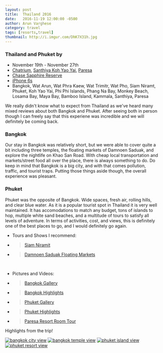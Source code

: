 ```yaml
---
layout: post
title:  Thailand 2016
date:   2016-11-19 12:00:00 -0500
author: Arun Varghese
category: travel
tags: [resorts,travel]
thumbnail: http://i.imgur.com/DhK7X31h.jpg
---
```


### Thailand and Phuket by <i class="fa fa-fw fa-plane"></i> 
+ <i class="fa fa-fw fa-calendar"></i> November 19th - November 27th
+ <i class="fa fa-fw fa-bed"></i> [Chatrium](http://www.chatrium.com/chatrium_hotel/default-en.html),
[Santhiya Koh Yao Yai](http://www.santhiya.com/kohyaoyai/?gclid=CjwKEAiApLDBBRC8oICb9NvKsg0SJAD9yOHsQCW36BYxSWyksAnJtbrtAZ_-KYqR5syfL7rxd8R7qhoCwk3w_wcB),
[Paresa](http://www.paresaresorts.com/)  
+ <i class="fa fa-fw fa-credit-card"></i> [Chase Sapphire Reserve](https://www.chase.com/card-benefits/sapphirereserve/rewards)
+ <i class="fa fa-fw fa-camera"></i> [iPhone 6s](http://www.apple.com/shop/buy-iphone/iphone6s)
+ <i class="fa fa-fw fa-map-marker"></i> Bangkok, Wat Arun, Wat Phra Kaew, Wat Trimitr, Wat Pho, Siam Niramt, Phuket, Koh Yao Yai, Phi Phi Islands, Phang Na Bay, Monkey Beach, Losama Bay, Maya Bay, Bamboo Island, Kammala, Santhiya, Paresa

We really didn't know what to expect from Thailand as we've heard many mixed reviews about both Bangkok and Phuket. After seeing both in person though I can freely say that this experiene was incredible and we will definitely be coming back.  

### Bangkok  
Our stay in Bangkok was relatively short, but we were able to cover quite a bit including three temples, the floating markets of Damnoen Saduak, and explore the nightlife on Khao San Road.  With cheap local transportation and markets/street food all over the place, there is always something to do. Do keep in mind that Bangkok is a big city, and with that comes pollution, traffic, and tourist traps. Putting those things aside though, the overall experience was pleasant.
  
 
### Phuket  
Phuket was the opposite of Bangkok. Wide spaces, fresh air, rolling hills, and clear blue water. As it is a popular tourist spot in Thailand it is very well maintained. It has accomodations to match any budget, tons of islands to hop, multiple white sand beaches, and a multitude of tours to satisfy all levels of adventure. In terms of activities, cost, and views, this is definitely one of the best places to go, and I would definitely go again. 

+ Tours and Shows I recommend:
+ > [Siam Niramit](http://www.siamniramit.com/index.php)
+ > [Damnoen Saduak Floating Markets](http://www.bangkok.com/beyond-the-city/damnoensaduak.htm)  
  
  <br>  
+ Pictures and Videos:  
+ > [Bangkok Gallery](http://imgur.com/a/4OJ0x)  
+ > [Bangkok Highlights](https://www.instagram.com/p/BNPNONZleQq/?taken-by=var_arun)   
+ > [Phuket Gallery](http://imgur.com/a/cvkkT)  
+ > [Phuket Highlights](https://www.instagram.com/p/BNVcKK4Fq_K/?taken-by=var_arun)  
+ > [Paresa Resort Room Tour](https://www.instagram.com/p/BOo9y_mlI1m/?taken-by=var_arun)  

Highlights from the trip!  

<div class="img-container">
	<a target="_blank" href="http://i.imgur.com/DZJB5Gl.jpg"><img class="img-travel" src="http://i.imgur.com/DZJB5Glh.jpg" alt
	="bangkok city view"/></a>
	<a target="_blank" href="http://i.imgur.com/DhK7X31.jpg"><img class="img-travel" src="http://i.imgur.com/DhK7X31h.jpg" alt
	="bangkok temple view"/></a>
	<a target="_blank" href="http://i.imgur.com/3ToI0jJ.jpg"><img class="img-travel" src="http://i.imgur.com/3ToI0jJh.jpg" alt
	="phuket island view"/></a>
	<a target="_blank" href="http://i.imgur.com/fvvhL0l.jpg"><img class="img-travel" src="http://i.imgur.com/fvvhL0lh.jpg" alt
	="phuket resort view"/></a>
</div>


